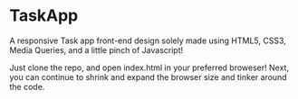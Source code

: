 # TaskApp
A responsive Task app front-end design solely made using HTML5, CSS3, Media Queries, and a little pinch of Javascript!

Just clone the repo, and open index.html in your preferred broweser!
Next, you can continue to shrink and expand the browser size and tinker around the code.


